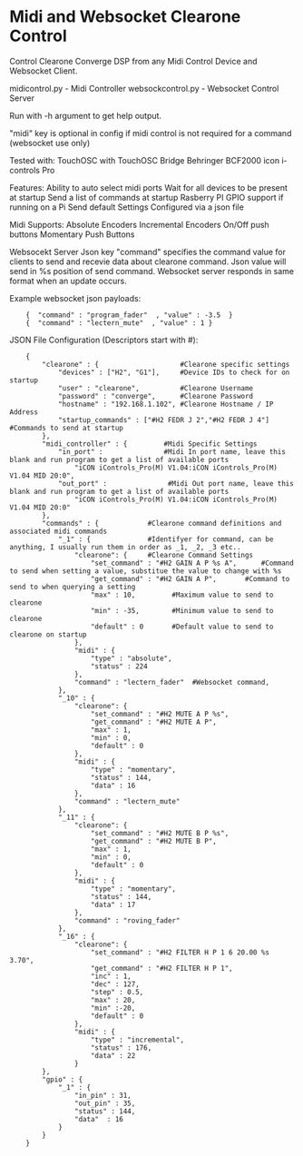 # Midi and Websocket Clearone Control
Control Clearone Converge DSP from any Midi Control Device and Websocket Client.

midicontrol.py - Midi Controller
websockcontrol.py - Websocket Control Server

Run with -h argument to get help output.

"midi" key is optional in config if midi control is not required for a command (websocket use only)

Tested with:
  TouchOSC with TouchOSC Bridge
  Behringer BCF2000
  icon i-controls Pro

Features:
      Ability to auto select midi ports
      Wait for all devices to be present at startup
      Send a list of commands at startup
      Rasberry PI GPIO support if running on a Pi
      Send default Settings
      Configured via a json file
      
Midi Supports:
      Absolute Encoders
      Incremental Encoders
      On/Off push buttons
      Momentary Push Buttons

Websocekt Server
      Json key "command" specifies the command value for clients to send and recevie data about clearone command.  Json value will send in %s position of send command.
      Websocket server responds in same format when an update occurs.
      
Example websocket json payloads:
      
        {  "command" : "program_fader"  , "value" : -3.5  }
        {  "command" : "lectern_mute"  , "value" : 1 }

JSON File Configuration (Descriptors start with #):

        {
            "clearone" : {                    #Clearone specific settings
                "devices" : ["H2", "G1"],     #Device IDs to check for on startup
                "user" : "clearone",          #Clearone Username
                "password" : "converge",      #Clearone Password
                "hostname" : "192.168.1.102", #Clearone Hostname / IP Address
                "startup_commands" : ["#H2 FEDR J 2","#H2 FEDR J 4"]  #Commands to send at startup
            }, 
            "midi_controller" : {         #Midi Specific Settings
                "in_port" :               #Midi In port name, leave this blank and run program to get a list of available ports
                    "iCON iControls_Pro(M) V1.04:iCON iControls_Pro(M) V1.04 MID 20:0",
                "out_port" :               #Midi Out port name, leave this blank and run program to get a list of available ports
                    "iCON iControls_Pro(M) V1.04:iCON iControls_Pro(M) V1.04 MID 20:0"
            },
            "commands" : {            #Clearone command definitions and associated midi commands
                "_1" : {              #Identifyer for command, can be anything, I usually run them in order as _1, _2, _3 etc..
                    "clearone": {     #Clearone Command Settings
                        "set_command" : "#H2 GAIN A P %s A",      #Command to send when setting a value, substitue the value to change with %s
                        "get_command" : "#H2 GAIN A P",       #Command to send to when querying a setting 
                        "max" : 10,         #Maximum value to send to clearone
                        "min" : -35,        #Minimum value to send to clearone
                        "default" : 0       #Default value to send to clearone on startup
                    },
                    "midi" : {
                        "type" : "absolute",    
                        "status" : 224
                    },
                    "command" : "lectern_fader"  #Websocket command,
                },  
                "_10" : {
                    "clearone": {
                        "set_command" : "#H2 MUTE A P %s",
                        "get_command" : "#H2 MUTE A P",
                        "max" : 1,
                        "min" : 0,
                        "default" : 0
                    },
                    "midi" : {
                        "type" : "momentary",
                        "status" : 144,
                        "data" : 16
                    },
                    "command" : "lectern_mute" 
                },
                "_11" : {
                    "clearone": {
                        "set_command" : "#H2 MUTE B P %s",
                        "get_command" : "#H2 MUTE B P",
                        "max" : 1,
                        "min" : 0,
                        "default" : 0
                    },
                    "midi" : {
                        "type" : "momentary",
                        "status" : 144,
                        "data" : 17
                    },
                    "command" : "roving_fader"
                },
                "_16" : {
                    "clearone": {
                        "set_command" : "#H2 FILTER H P 1 6 20.00 %s 3.70",
                        "get_command" : "#H2 FILTER H P 1",
                        "inc" : 1,
                        "dec" : 127,
                        "step" : 0.5,
                        "max" : 20,
                        "min" :-20,
                        "default" : 0
                    },
                    "midi" : {
                        "type" : "incremental",
                        "status" : 176,
                        "data" : 22
                    } 
            }, 
            "gpio" : {
                "_1" : {
                    "in_pin" : 31,
                    "out_pin" : 35,
                    "status" : 144,
                    "data"  : 16
                }
            }  
        }



